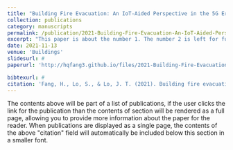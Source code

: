 ```yaml
---
title: "Building Fire Evacuation: An IoT-Aided Perspective in the 5G Era"
collection: publications
category: manuscripts
permalink: /publication/2021-Building-Fire-Evacuation-An-IoT-Aided-Perspective-in-the-5G-Era
excerpt: "This paper is about the number 1. The number 2 is left for future work. Short description of portfolio item Short description of portfolio item number 1<br/><img src='/images/2021-buildings-low.png'>"
date: 2021-11-13
venue: 'Buildings'
slidesurl: #
paperurl: 'http://hqfang3.github.io/files/2021-Building-Fire-Evacuation-An-IoT-Aided-Perspective-in-the-5G-Era.pdf'

bibtexurl: #
citation: 'Fang, H., Lo, S., & Lo, J. T. (2021). Building fire evacuation: An IoT-aided perspective in the 5G era. Buildings, 11(12), 643.'
---
```

The contents above will be part of a list of publications, if the user clicks the link for the publication than the contents of section will be rendered as a full page, allowing you to provide more information about the paper for the reader. When publications are displayed as a single page, the contents of the above "citation" field will automatically be included below this section in a smaller font.
